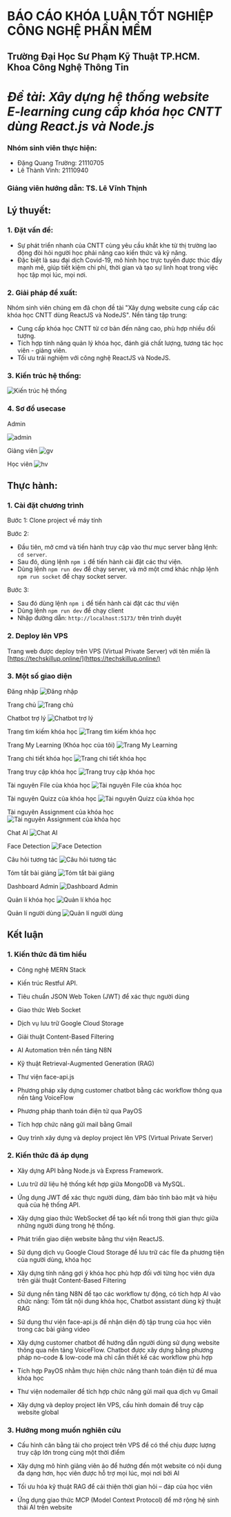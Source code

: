 <!-- **WEBSITE E-LEARNING**
1. Đây là đồ án tốt nghiệp + Tiểu luận chuyên ngành Công Nghệ Thông Tin
2. Có ứng dụng AI và ML trong việc phân tích tình trạng học tập của học viên, cũng như theo dõi và nhắc nhở học viên mỗi khi họ mất tập trung.
3. Ngoài ra đồ án có xây dựng model Giảng viên ảo giúp học viên sẽ được học và giải đáp thắc mắc 24/24.
4. Các công nghệ và thư viện được sử dụng:
- Node JS (version 20.11.1)
- Yarn (version 1.22.19)
- (MongoDB bổ sung sau, hoặc sử dụng một DB khác)
- (MySQL bổ sung sau, hoặc sử dụng một DB khác)
- Công cụ xây dựng source code: Vite (version 5.2.0)
- ![Screens](/src/assets/image.png "Screens Tree") -->

# BÁO CÁO KHÓA LUẬN TỐT NGHIỆP CÔNG NGHỆ PHẦN MỀM
## Trường Đại Học Sư Phạm Kỹ Thuật TP.HCM. Khoa Công Nghệ Thông Tin

# _Đề tài_: _Xây dựng hệ thống website E-learning cung cấp khóa học CNTT dùng React.js và Node.js_

### Nhóm sinh viên thực hiện:

- Đặng Quang Trường: 21110705
- Lê Thành Vinh: 21110940

### Giảng viên hướng dẫn: TS. Lê Vĩnh Thịnh

## Lý thuyết:

### 1. Đặt vấn đề:

- Sự phát triển nhanh của CNTT cùng yêu cầu khắt khe từ thị trường lao động đòi
  hỏi người học phải nâng cao kiến thức và kỹ năng.
- Đặc biệt là sau đại dịch Covid-19, mô hình học trực tuyến được thúc đẩy mạnh
  mẽ, giúp tiết kiệm chi phí, thời gian và tạo sự linh hoạt trong việc học tập
  mọi lúc, mọi nơi.

### 2. Giải pháp đề xuất:

Nhóm sinh viên chúng em đã chọn đề tài "Xây dựng website cung cấp các khóa học
CNTT dùng ReactJS và NodeJS". Nền tảng tập trung:

- Cung cấp khóa học CNTT từ cơ bản đến nâng cao, phù hợp nhiều đối tượng.
- Tích hợp tính năng quản lý khóa học, đánh giá chất lượng, tương tác học viên -
  giảng viên.
- Tối ưu trải nghiệm với công nghệ ReactJS và NodeJS.

### 3. Kiến trúc hệ thống:

![Kiến trúc hệ thống](/client/src/assets/readme/newstrucure.jpg)

### 4. Sơ đồ usecase

Admin

![admin](/client/src/assets/readme/ucAdmin.png)

Giảng viên ![gv](/client/src/assets/readme/ucInsruction.png)

Học viên ![hv](/client/src/assets/readme/ucStudent.png)

## Thực hành:

### 1. Cài đặt chương trình

Bước 1: Clone project về máy tính

Bước 2:

- Đầu tiên, mở cmd và tiến hành truy cập vào thư mục server bằng lệnh:
  `cd server`.
- Sau đó, dùng lệnh `npm i` để tiến hành cài đặt các thư viện.
- Dùng lệnh `npm run dev` để chạy server, và mở một cmd khác nhập lệnh
  `npm run socket` để chạy socket server.

Bước 3:

- Sau đó dùng lệnh `npm i` để tiến hành cài đặt các thư viện
- Dùng lệnh `npm run dev` để chạy client
- Nhập đường dẫn: `http://localhost:5173/` trên trình duyệt

### 2. Deploy lên VPS

Trang web được deploy trên VPS (Virtual Private Server) với tên miền là
[https://techskillup.online/](https://techskillup.online/)

### 3. Một số giao diện

Đăng nhập ![Đăng nhập](/client/src/assets/readme/login.png)

Trang chủ ![Trang chủ](/client/src/assets/readme/Home.png)

Chatbot trợ lý ![Chatbot trợ lý](/client/src/assets/readme/Chatbot.png)

Trang tìm kiếm khóa học
![Trang tìm kiếm khóa học](/client/src/assets/readme/Search.png)

Trang My Learning (Khóa học của tôi)
![Trang My Learning](/client/src/assets/readme/learning.png)

Trang chi tiết khóa học
![Trang chi tiết khóa học](/client/src/assets/readme/IntroCourse.png)

Trang truy cập khóa học
![Trang truy cập khóa học](/client/src/assets/readme/DetailCourse.png)

Tài nguyên File của khóa học
![Tài nguyên File của khóa học](/client/src/assets/readme/FileResource.png)

Tài nguyên Quizz của khóa học
![Tài nguyên Quizz của khóa học](/client/src/assets/readme/quizz.png)

Tài nguyên Assignment của khóa học
![Tài nguyên Assignment của khóa học](/client/src/assets/readme/asign.png)

Chat AI ![Chat AI](/client/src/assets/readme/ChatAI.png)

Face Detection ![Face Detection](/client/src/assets/readme/FaceDetect.png)

Câu hỏi tương tác
![Câu hỏi tương tác](/client/src/assets/readme/Interaction.png)

Tóm tắt bài giảng
![Tóm tắt bài giảng](/client/src/assets/readme/SummaryLecture.png)

Dashboard Admin ![Dashboard Admin](/client/src/assets/readme/DashboardAdmin.png)

Quản lí khóa học ![Quản lí khóa học](/client/src/assets/readme/quanlikhoa.png)

Quản lí người dùng ![Quản lí người dùng](/client/src/assets/readme//Account.png)

## Kết luận

### 1. Kiến thức đã tìm hiểu

- Công nghệ MERN Stack

- Kiến trúc Restful API.

- Tiêu chuẩn JSON Web Token (JWT) để xác thực người dùng

- Giao thức Web Socket

- Dịch vụ lưu trữ Google Cloud Storage

- Giải thuật Content-Based Filtering

- AI Automation trên nền tảng N8N

- Kỹ thuật Retrieval-Augmented Generation (RAG)

- Thư viện face-api.js

- Phương pháp xây dựng customer chatbot bằng các workflow thông qua nền tảng
  VoiceFlow

- Phương pháp thanh toán điện tử qua PayOS
- Tích hợp chức năng gửi mail bằng Gmail

- Quy trình xây dựng và deploy project lên VPS (Virtual Private Server)

### 2. Kiến thức đã áp dụng

- Xây dựng API bằng Node.js và Express Framework.

- Lưu trữ dữ liệu hệ thống kết hợp giữa MongoDB và MySQL.

- Ứng dụng JWT để xác thực người dùng, đảm bảo tính bảo mật và hiệu quả của hệ
  thống API.

- Xây dựng giao thức WebSocket để tạo kết nối trong thời gian thực giữa những
  người dùng trong hệ thống.

- Phát triển giao diện website bằng thư viện ReactJS.

- Sử dụng dịch vụ Google Cloud Storage để lưu trữ các file đa phương tiện của
  người dùng, khóa học

- Xây dựng tính năng gợi ý khóa học phù hợp đối với từng học viên dựa trên giải
  thuật Content-Based Filtering

- Sử dụng nền tảng N8N để tạo các workflow tự động, có tích hợp AI vào chức
  năng: Tóm tắt nội dung khóa học, Chatbot assistant dùng kỹ thuật RAG

- Sử dụng thư viện face-api.js để nhận diện độ tập trung của học viên trong các
  bài giảng video

- Xây dựng customer chatbot để hướng dẫn người dùng sử dụng website thông qua
  nền tảng VoiceFlow. Chatbot được xây dựng bằng phương pháp no-code & low-code
  mà chỉ cần thiết kế các workflow phù hợp

- Tích hợp PayOS nhằm thực hiện chức năng thanh toán điện tử để mua khóa học

- Thư viện nodemailer để tích hợp chức năng gửi mail qua dịch vụ Gmail

- Xây dựng và deploy project lên VPS, cấu hình domain để truy cập website global

### 3. Hướng mong muốn nghiên cứu

- Cấu hình cân bằng tải cho project trên VPS để có thể chịu được lượng truy cập
  lớn trong cùng một thời điểm

- Xây dựng mô hình giảng viên ảo để hướng đến một website có nội dung đa dạng
  hơn, học viên được hỗ trợ mọi lúc, mọi nơi bởi AI

- Tối ưu hóa kỹ thuật RAG để cải thiện thời gian hỏi – đáp của học viên

- Ứng dụng giao thức MCP (Model Context Protocol) để mở rộng hệ sinh thái AI
  trên website
